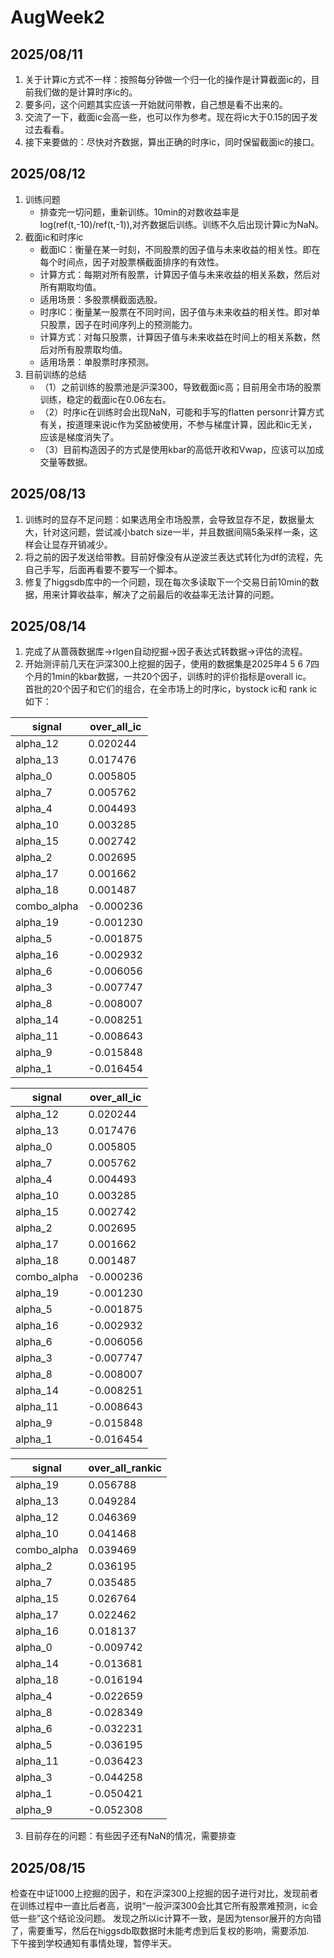 # AugWeek2
## 2025/08/11
1. 关于计算ic方式不一样：按照每分钟做一个归一化的操作是计算截面ic的，目前我们做的是计算时序ic的。
2. 要多问，这个问题其实应该一开始就问带教，自己想是看不出来的。
3. 交流了一下，截面ic会高一些，也可以作为参考。现在将ic大于0.15的因子发过去看看。
4. 接下来要做的：尽快对齐数据，算出正确的时序ic，同时保留截面ic的接口。

## 2025/08/12
1. 训练问题
   - 排查完一切问题，重新训练。10min的对数收益率是log(ref(t,-10)/ref(t,-1)),对齐数据后训练。训练不久后出现计算ic为NaN。
2. 截面ic和时序ic
   - 截面IC：衡量在某一时刻，不同股票的因子值与未来收益的相关性。即在每个时间点，因子对股票横截面排序的有效性。
   - 计算方式：每期对所有股票，计算因子值与未来收益的相关系数，然后对所有期取均值。
   - 适用场景：多股票横截面选股。
   - 时序IC：衡量某一股票在不同时间，因子值与未来收益的相关性。即对单只股票，因子在时间序列上的预测能力。
   - 计算方式：对每只股票，计算因子值与未来收益在时间上的相关系数，然后对所有股票取均值。
   - 适用场景：单股票时序预测。
3. 目前训练的总结
   - （1）之前训练的股票池是沪深300，导致截面ic高；目前用全市场的股票训练，稳定的截面ic在0.06左右。
   - （2）时序ic在训练时会出现NaN，可能和手写的flatten personr计算方式有关，按道理来说ic作为奖励被使用，不参与梯度计算，因此和ic无关，应该是梯度消失了。
   - （3）目前构造因子的方式是使用kbar的高低开收和Vwap，应该可以加成交量等数据。

## 2025/08/13
1. 训练时的显存不足问题：如果选用全市场股票，会导致显存不足，数据量太大，针对这问题，尝试减小batch size一半，并且数据间隔5条采样一条，这样会让显存开销减少。
2. 将之前的因子发送给带教。目前好像没有从逆波兰表达式转化为df的流程，先自己手写，后面再看要不要写一个脚本。
3. 修复了higgsdb库中的一个问题，现在每次多读取下一个交易日前10min的数据，用来计算收益率，解决了之前最后的收益率无法计算的问题。

## 2025/08/14 
1. 完成了从蔷薇数据库->rlgen自动挖掘->因子表达式转数据->评估的流程。
2. 开始测评前几天在沪深300上挖掘的因子，使用的数据集是2025年4 5 6 7四个月的1min的kbar数据，一共20个因子，训练时的评价指标是overall ic。<br>
首批的20个因子和它们的组合，在全市场上的时序ic，bystock ic和 rank ic 如下：

| signal        | over\_all\_ic |
|---------------|--------------|
| alpha\_12     | 0.020244     |
| alpha\_13     | 0.017476     |
| alpha\_0      | 0.005805     |
| alpha\_7      | 0.005762     |
| alpha\_4      | 0.004493     |
| alpha\_10     | 0.003285     |
| alpha\_15     | 0.002742     |
| alpha\_2      | 0.002695     |
| alpha\_17     | 0.001662     |
| alpha\_18     | 0.001487     |
| combo\_alpha  | -0.000236    |
| alpha\_19     | -0.001230    |
| alpha\_5      | -0.001875    |
| alpha\_16     | -0.002932    |
| alpha\_6      | -0.006056    |
| alpha\_3      | -0.007747    |
| alpha\_8      | -0.008007    |
| alpha\_14     | -0.008251    |
| alpha\_11     | -0.008643    |
| alpha\_9      | -0.015848    |
| alpha\_1      | -0.016454    |

| signal        | over\_all\_ic |
|---------------|--------------|
| alpha\_12     | 0.020244     |
| alpha\_13     | 0.017476     |
| alpha\_0      | 0.005805     |
| alpha\_7      | 0.005762     |
| alpha\_4      | 0.004493     |
| alpha\_10     | 0.003285     |
| alpha\_15     | 0.002742     |
| alpha\_2      | 0.002695     |
| alpha\_17     | 0.001662     |
| alpha\_18     | 0.001487     |
| combo\_alpha  | -0.000236    |
| alpha\_19     | -0.001230    |
| alpha\_5      | -0.001875    |
| alpha\_16     | -0.002932    |
| alpha\_6      | -0.006056    |
| alpha\_3      | -0.007747    |
| alpha\_8      | -0.008007    |
| alpha\_14     | -0.008251    |
| alpha\_11     | -0.008643    |
| alpha\_9      | -0.015848    |
| alpha\_1      | -0.016454    |

| signal        | over\_all\_rankic |
|---------------|------------------|
| alpha\_19     | 0.056788         |
| alpha\_13     | 0.049284         |
| alpha\_12     | 0.046369         |
| alpha\_10     | 0.041468         |
| combo\_alpha  | 0.039469         |
| alpha\_2      | 0.036195         |
| alpha\_7      | 0.035485         |
| alpha\_15     | 0.026764         |
| alpha\_17     | 0.022462         |
| alpha\_16     | 0.018137         |
| alpha\_0      | -0.009742        |
| alpha\_14     | -0.013681        |
| alpha\_18     | -0.016194        |
| alpha\_4      | -0.022659        |
| alpha\_8      | -0.028349        |
| alpha\_6      | -0.032231        |
| alpha\_5      | -0.036195        |
| alpha\_11     | -0.036423        |
| alpha\_3      | -0.044258        |
| alpha\_1      | -0.050421        |
| alpha\_9      | -0.052308        |


3. 目前存在的问题：有些因子还有NaN的情况，需要排查

## 2025/08/15
检查在中证1000上挖掘的因子，和在沪深300上挖掘的因子进行对比，发现前者在训练过程中一直比后者高，说明“一般沪深300会比其它所有股票难预测，ic会低一些”这个结论没问题。
发现之所以ic计算不一致，是因为tensor展开的方向错了，需要重写，然后在higgsdb取数据时未能考虑到后复权的影响，需要添加.<br>
下午接到学校通知有事情处理，暂停半天。